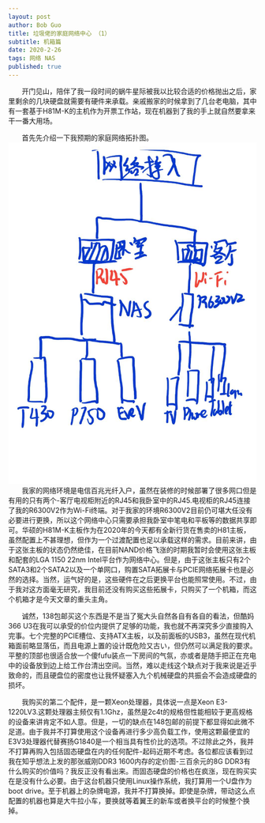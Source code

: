 ```yaml
---
layout: post
author: Bob Guo
title: 垃圾佬的家庭网络中心 （1）
subtitle: 机箱篇
date: 2020-2-26
tags: 网络 NAS
published: true
---
```


&nbsp;&nbsp;&nbsp;&nbsp;&nbsp;&nbsp;&nbsp;开门见山，陪伴了我一段时间的蜗牛星际被我以比较合适的价格抛出之后，家里剩余的几块硬盘就需要有硬件来承载。亲戚搬家的时候拿到了几台老电脑，其中有一套基于H81M-K的主机作为开票工作站，现在机器到了我的手上就自然要拿来干一番大用场。

&nbsp;&nbsp;&nbsp;&nbsp;&nbsp;&nbsp;&nbsp;首先先介绍一下我预期的家庭网络拓扑图。
![Alt text](/img/nas/network.jpg)
&nbsp;&nbsp;&nbsp;&nbsp;&nbsp;&nbsp;&nbsp;我家的网络环境是电信百兆光纤入户，虽然在装修的时候部署了很多网口但是有用的只有两个-客厅电视柜附近的RJ45和我卧室中的RJ45.电视柜的RJ45连接了我的R6300V2作为Wi-Fi终端。对于我家的环境R6300V2目前仍可堪大任没有必要进行更换，所以这个网络中心只需要承担我卧室中笔电和平板等的数据共享即可。华硕的H81M-K主板作为在2020年的今天都有全新行货在售卖的H81主板，虽然配置上不甚理想，但作为一个过渡配置也足以承载这样的需求。目前来讲，由于这张主板的状态仍然绝佳，在目前NAND价格飞涨的时期我暂时会使用这张主板和配套的LGA 1150 22nm Intel平台作为网络中心。但是，由于这张主板只有2个SATA3和2个SATA2以及一个单网口，购置SATA拓展卡与PCIE网络拓展卡也是必然的选择。当然，运气好的是，这些硬件在之后更换平台也能照常使用。不过，由于我对这方面毫无研究，我目前还没有购买这些拓展卡，只购买了一个机箱，而这个机箱才是今天文章的重头主角。

&nbsp;&nbsp;&nbsp;&nbsp;&nbsp;&nbsp;&nbsp;诚然，138包邮买这个东西是不是当了冤大头自然各自有各自的看法，但酷妈366 U3在我可以承受的价位内提供了足够的功能，我也就不再深究多少直接购入完事。七个完整的PCIE槽位、支持ATX主板，以及前面板的USB3，虽然在现代机箱面前略显落伍，而且电源上置的设计既危险又古い，但仍然可以满足我的要求。平整的顶部也很适合放一个傻fufu装点一下房间的气氛，亦或者是随手把正在充电中的设备放到边上给工作台清出空间。当然，难以走线这个缺点对于我来说是近乎致命的，而且硬盘位的密度也让我怀疑塞入九个机械硬盘的共振会不会造成硬盘的损坏。

&nbsp;&nbsp;&nbsp;&nbsp;&nbsp;&nbsp;&nbsp;我购买的第二个配件，是一颗Xeon处理器，具体说一点是Xeon E3-1220LV3.这颗处理器主频仅有1.1Ghz，虽然是2c4t的规格但性能相较于更高规格的设备来讲肯定不如人意。但是，一切的缺点在148包邮的前提下都显得如此微不足道。由于我并不打算使用这个设备再进行多少高负载工作，使用这颗最便宜的E3V3处理器代替赛扬G1840是一个相当具有性价比的选项。不过除此之外，我并不打算再购入包括固态硬盘在内的任何配件-起码近期不考虑。各位都应该看到过我在知乎想法上发的那张威刚DDR3 1600内存的定价图-三百余元的8G DDR3有什么购买的价值吗？我反正没有看出来。而固态硬盘的价格也在疯涨，现在购买实在是没有什么必要。由于这台机器只使用Linux操作系统，我打算用一个U盘作为boot drive。至于机器上的杂牌电源，我并不打算换掉。即使是杂牌，带动这么点配置的机器也算是大牛拉小车，要换就等着翼王的新车或者换平台的时候整个换掉。